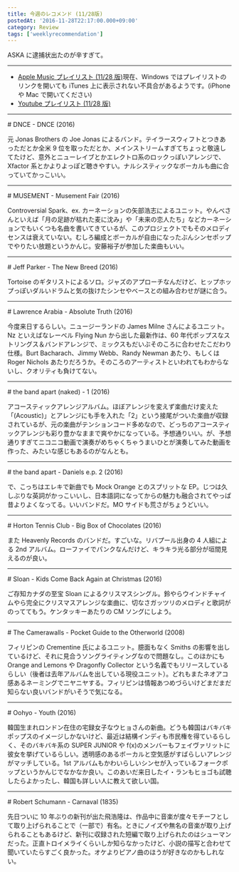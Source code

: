 ```yaml
---
title: 今週のレコメンド (11/28版)
postedAt: '2016-11-28T22:17:00.000+09:00'
category: Review
tags: ['weeklyrecommendation']
---
```


ASKA に逮捕状出たのが辛すぎて。

---

- [Apple Music プレイリスト (11/28 版)](https://itunes.apple.com/jp/playlist/jin-zhounorekomendo-11-28ban/idpl.153b3fc7d6ac40a7a1c3be01df885046)現在、Windows ではプレイリストのリンクを開いても iTunes 上に表示されない不具合があるようです。(iPhone や Mac で開いてください)
- [Youtube プレイリスト (11/28 版)](http://www.youtube.com/playlist?list=PLegnWsUgQayej9Wlr3AlLz8a8krHlgZCR)

---

\# DNCE - DNCE (2016)

元 Jonas Brothers の Joe Jonas によるバンド。テイラースウィフトとつきあっただとか全米 9 位を取っただとか、メインストリームすぎてちょっと敬遠してたけど、意外とニューレイブとかエレクトロ系のロックっぽいアレンジで、Xfactor 系とかよりよっぽど聴きやすい。ナルシスティックなボーカルも曲に合っていてかっこいい。

---

\# MUSEMENT - Musement Fair (2016)

Controversial Spark、ex. カーネーションの矢部浩志によるユニット。やんべさんといえば「月の足跡が枯れた麦に沈み」や「未来の恋人たち」などカーネーションでもいくつも名曲を書いてきているが、このプロジェクトでもそのメロディセンスは衰えていない。むしろ編成とボーカルが自由になったぶんシンセポップでやりたい放題というかんじ。安藤裕子が参加した楽曲もいい。

---

\# Jeff Parker - The New Breed (2016)

Tortoise のギタリストによるソロ。ジャズのアプローチなんだけど、ヒップホップっぽいダルいドラムと気の抜けたシンセやベースとの組み合わせが謎に合う。

---

\# Lawrence Arabia - Absolute Truth (2016)

今度来日するらしい。ニュージーランドの James Milne さんによるユニット。Nz といえばなレーベル Flying Nun から出した最新作は、60 年代ポップスなストリングス＆バンドアレンジで、ミックスもだいぶそのころに合わせたこだわり仕様。Burt Bacharach、Jimmy Webb、Randy Newman あたり、もしくは Roger Nichols あたりだろうか。そのころのアーティストといわれてもわからないし、クオリティも負けてない。

---

\# the band apart (naked) - 1 (2016)

アコースティックアレンジアルバム。ほぼアレンジを変えず楽曲だけ変えた「(Acoustic)」とアレンジにも手を入れた「2」という接尾がついた楽曲が収録されているが、元の楽曲がテンションコード多めなので、どっちのアコースティックアレンジも彩り豊かなままで爽やかになっている。予想通りいい。が、予想通りすぎてニコニコ動画で演奏がめちゃくちゃうまいひとが演奏してみた動画を作った、みたいな感じもあるのがなんとも。

---

\# the band apart - Daniels e.p. 2 (2016)

で、こっちはエレキで新曲でも Mock Orange とのスプリットな EP。じつは久しぶりな英詞がかっこいいし、日本語詞になってからの魅力も融合されてやっぱ昔よりよくなってる。いいバンドだ。MO サイドも荒さがちょうどいい。

---

\# Horton Tennis Club - Big Box of Chocolates (2016)

また Heavenly Records のバンドだ。すごいな。リバプール出身の 4 人組による 2nd アルバム。ローファイでパンクなんだけど、キラキラ光る部分が垣間見えるのが良い。

---

\# Sloan - Kids Come Back Again at Christmas (2016)

ご存知カナダの至宝 Sloan によるクリスマスシングル。鈴やらウインドチャイムやら完全にクリスマスアレンジな楽曲に、切なさガッツリのメロディと歌詞がのっててもう。ケンタッキーあたりの CM ソングにしよう。

---

\# The Camerawalls - Pocket Guide to the Otherworld (2008)

フィリピンの Crementine 氏によるユニット。臆面もなく Smiths の影響を出しているけど、それに見合うソングライティングなので問題なし。このほかにも Orange and Lemons や Dragonfly Collector という名義でもリリースしているらしい（後者は去年アルバムを出している現役ユニット）。どれもまたネオアコ感あるネーミングでニヤニヤする。フィリピンは情報あつめづらいけどまだまだ知らない良いバンドがいそうで気になる。

---

\# Oohyo - Youth (2016)

韓国生まれロンドン在住の宅録女子なウヒョさんの新曲。どうも韓国はバキバキポップスのイメージしかないけど、最近は結構インディも市民権を得ているらしく、そのバキバキ系の SUPER JUNIOR や f(x)のメンバーもフェイヴァリットに彼女を挙げているらしい。透明感のあるボーカルと空気感がすばらしいアレンジがマッチしている。1st アルバムもかわいらしいシンセが入っているフォークポップというかんじでなかなか良い。このあいだ来日したイ・ランもヒョゴも試聴したらよかったし、韓国も詳しい人に教えて欲しい国。

---

\# Robert Schumann - Carnaval (1835)

先日ついに 10 年ぶりの新刊が出た飛浩隆は、作品中に音楽が度々モチーフとして取り上げられることで（一部で）有名。ときにノイズや無名の音楽が取り上げられることもあるけど、新刊に収録された短編で取り上げられたのはシューマンだった。正直トロイメライくらいしか知らなかったけど、小説の描写と合わせて聞いていたらすごく良かった。オケよりピアノ曲のほうが好きなのかもしれない。
